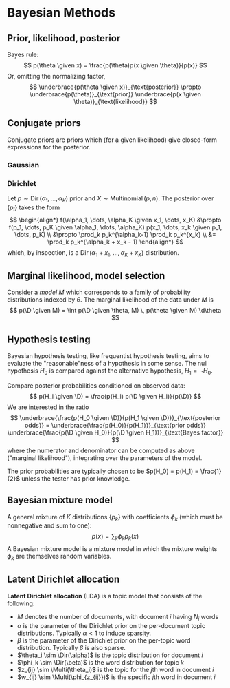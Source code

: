 $$
\newcommand{\d}{\,\mathrm{d}}
\renewcommand{\P}{\mathbb{P}}
\newcommand{\given}{\,|\,}
\newcommand{\D}{\mathcal{D}}
\newcommand{\Dir}{\operatorname{Dir}}
\newcommand{\Multi}{\operatorname{Multi}}
$$



# Bayesian Methods

## Prior, likelihood, posterior

Bayes rule:
$$
p(\theta \given x) = \frac{p(\theta)p(x \given \theta)}{p(x)}
$$
Or, omitting the normalizing factor,
$$
\underbrace{p(\theta \given x)}_{\text{posterior}} \propto \underbrace{p(\theta)}_{\text{prior}} \underbrace{p(x \given \theta)}_{\text{likelihood}}
$$

## Conjugate priors

Conjugate priors are priors which (for a given likelihood) give closed-form expressions for the posterior.

### Gaussian



### Dirichlet

Let $p \sim \operatorname{Dir}(\alpha_1, \dots, \alpha_K)$ prior and $X \sim \operatorname{Multinomial}(p, n)$. The posterior over $\{p_i\}$ takes the form
$$
\begin{align*}
f(\alpha_1, \dots, \alpha_K \given x_1, \dots, x_K) &\propto f(p_1, \dots, p_K \given \alpha_1, \dots, \alpha_K) p(x_1, \dots, x_k \given p_1, \dots, p_K) \\
&\propto \prod_k p_k^{\alpha_k-1} \prod_k p_k^{x_k} \\
&= \prod_k p_k^{\alpha_k + x_k - 1}
\end{align*}
$$
which, by inspection, is a $\operatorname{Dir}(\alpha_1 + x_1, \dots, \alpha_K + x_K)$ distribution.

## Marginal likelihood, model selection

Consider a *model* $M$ which corresponds to a family of probability distributions indexed by $\theta$. The marginal likelihood of the data under $M$ is 
$$
p(\D \given M) = \int p(\D \given \theta, M) \, p(\theta \given M) \d\theta
$$

## Hypothesis testing

Bayesian hypothesis testing, like frequentist hypothesis testing, aims to evaluate the "reasonable"ness of a hypothesis in some sense. The null hypothesis $H_0$ is compared against the alternative hypothesis, $H_1 = \lnot H_0$.

Compare posterior probabilities conditioned on observed data:
$$
p(H_i \given \D) = \frac{p(H_i) p(\D \given H_i)}{p(\D)}
$$
We are interested in the ratio
$$
\underbrace{\frac{p(H_0 \given \D)}{p(H_1 \given \D)}}_{\text{posterior odds}} = \underbrace{\frac{p(H_0)}{p(H_1)}}_{\text{prior odds}} \underbrace{\frac{p(\D \given H_0)}{p(\D \given H_1)}}_{\text{Bayes factor}}
$$
where the numerator and denominator can be computed as above ("marginal likelihood"), integrating over the parameters of the model.

The prior probabilities are typically chosen to be $p(H_0) = p(H_1) = \frac{1}{2}$ unless the tester has prior knowledge.

## Bayesian mixture model

A general mixture of $K$ distributions $\{p_k\}$ with coefficients $\phi_k$ (which must be nonnegative and sum to one):
$$
p(x) = \sum_k \phi_k p_k(x)
$$
A Bayesian mixture model is a mixture model in which the mixture weights $\phi_k$ are themselves random variables.

## Latent Dirichlet allocation

**Latent Dirichlet allocation** (LDA) is a topic model that consists of the following:

* $M$ denotes the number of documents, with document $i$ having $N_i$ words
* $\alpha$ is the parameter of the Dirichlet prior on the per-document topic distributions. Typically $\alpha < 1$ to induce sparsity.
* $\beta$ is the parameter of the Dirichlet prior on the per-topic word distribution. Typically $\beta$ is also sparse.
* $\theta_i \sim \Dir(\alpha)$ is the topic distribution for document $i$
* $\phi_k \sim \Dir(\beta)$ is the word distribution for topic $k$
* $z_{ij} \sim \Multi(\theta_i)$ is the topic for the $j$th word in document $i$
* $w_{ij} \sim \Multi(\phi_{z_{ij}})$ is the specific $j$th word in document $i$

